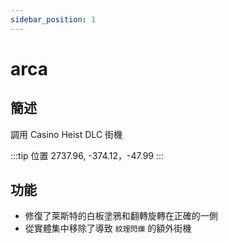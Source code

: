 ```yaml
---
sidebar_position: 1
---
```


# arca

## 簡述

調用 Casino Heist DLC 街機

:::tip 位置
2737.96, -374.12，-47.99
:::

## 功能

- 修復了萊斯特的白板塗鴉和翻轉旋轉在正確的一側
- 從實體集中移除了導致 ```紋理閃爍``` 的額外街機